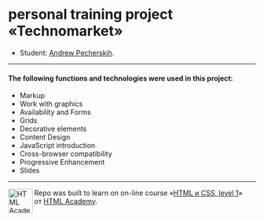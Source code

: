 # personal training project «Technomarket»

* Student: [Andrew Pecherskih](https://up.htmlacademy.ru/htmlcss/23/user/108766).

---

#### The following functions and technologies were used in this project:

- Markup
- Work with graphics
- Availability and Forms
- Grids
- Decorative elements
- Content Design
- JavaScript introduction
- Сross-browser compatibility
- Progressive Enhancement
- Slides


---

<a href="https://htmlacademy.ru/intensive/htmlcss"><img align="left" width="50" height="50" alt="HTML Academy" src="https://up.htmlacademy.ru/static/img/intensive/htmlcss/logo-for-github-2.png"></a>

Repo was built to learn on on-line course «[HTML и CSS, level 1](https://htmlacademy.ru/intensive/htmlcss)» от [HTML Academy](https://htmlacademy.ru).
